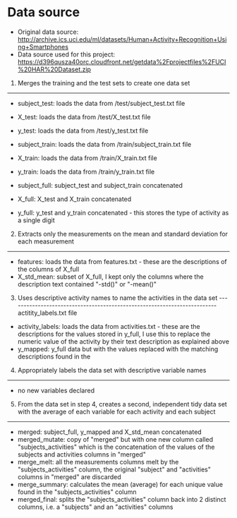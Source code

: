 Data source
===========

* Original data source: http://archive.ics.uci.edu/ml/datasets/Human+Activity+Recognition+Using+Smartphones 
* Data source used for this project: https://d396qusza40orc.cloudfront.net/getdata%2Fprojectfiles%2FUCI%20HAR%20Dataset.zip

1. Merges the training and the test sets to create one data set
--------------------------------------------------------------
* subject_test: loads the data from /test/subject_test.txt file
* X_test: loads the data from /test/X_test.txt file
* y_test: loads the data from /test/y_test.txt file

* subject_train: loads the data from /train/subject_train.txt file
* X_train: loads the data from /train/X_train.txt file
* y_train: loads the data from /train/y_train.txt file

* subject_full: subject_test and subject_train concatenated
* X_full: X_test and X_train concatenated
* y_full: y_test and y_train concatenated - this stores the type of activity as a single digit

2. Extracts only the measurements on the mean and standard deviation for each measurement
-----------------------------------------------------------------------------------------

* features: loads the data from features.txt - these are the descriptions of the columns of X_full
* X_std_mean: subset of X_full, I kept only the columns where the description text contained "-std()" or "-mean()"

3. Uses descriptive activity names to name the activities in the data set
-------------------------------------------------------------------------actitity_labels.txt file
* activity_labels: loads the data from activities.txt - these are the descriptions for the values stored in y_full, I use this to replace the numeric value of the activity by their text description as explained above
* y_mapped: y_full data but with the values replaced with the matching descriptions found in the 

4. Appropriately labels the data set with descriptive variable names
--------------------------------------------------------------------
* no new variables declared

5. From the data set in step 4, creates a second, independent tidy data set with the average of each variable for each activity and each subject
-------------------------------------------------------------------------------------------------------------------------------------------------------
* merged: subject_full, y_mapped and X_std_mean concatenated
* merged_mutate: copy of "merged" but with one new column called "subjects_activities" which is the concatenation of the values of the subjects and activities columns in "merged"
* merge_melt: all the measurements columns melt by the "subjects_activities" column, the original "subject" and "activities" columns in "merged" are discarded
* merge_summary: calculates the mean (average) for each unique value found in the "subjects_activities" column
* merged_final: splits the "subjects_activities" column back into 2 distinct columns, i.e. a "subjects" and an "activities" columns
